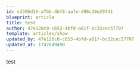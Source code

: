 ```yaml
---
id: cd306d16-a7bb-4bf8-aafe-d98c38e29f41
blueprint: article
title: test
author: 47e120c0-c653-4bfd-a81f-bc32cec57707
template: articles/show
updated_by: 47e120c0-c653-4bfd-a81f-bc32cec57707
updated_at: 1747049490
---
```

test